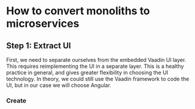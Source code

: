 # How to convert monoliths to microservices

## Step 1: Extract UI
First, we need to separate ourselves from the embedded Vaadin UI layer. This requires reimplementing the UI in a separate layer. This is a healthy practice in general, and gives greater flexibility in choosing the UI technology. In theory, we could still use the Vaadin framework to code the UI, but in our case we will choose Angular.

### Create 
